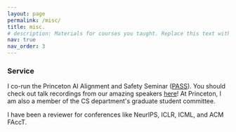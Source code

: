 ```yaml
---
layout: page
permalink: /misc/
title: misc.
# description: Materials for courses you taught. Replace this text with your description.
nav: true
nav_order: 3
---
```


### Service
I co-run the Princeton AI Alignment and Safety Seminar ([PASS](https://evaleval.github.io/accepted_papers/EvalEval_24_He.pdf)). You should check out talk recordings from our amazing speakers [here](https://www.youtube.com/@PrincetonPLI)! At Princeton, I am also a member of the CS department's graduate student committee. 


I have been a reviewer for conferences like NeurIPS, ICLR, ICML, and ACM FAccT. 





